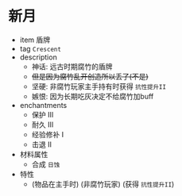 # 新月  
- item 盾牌
- tag `Crescent`  
- description  
  - 神话: 远古时期腐竹的盾牌  
  - ~~但是因为腐竹乱开创造所以丢了(不是)~~  
  - 坚硬: 非腐竹玩家主手持有时获得 `抗性提升II`  
  - 嫉恨: 因为长期吃灰决定不给腐竹加buff  
- enchantments
  - 保护 III  
  - 耐久 III  
  - 经验修补 I  
  - 击退 II  
- 材料属性  
  - 合成 `日蚀`  
- 特性  
  - (物品在主手时) (非腐竹玩家) (获得 `抗性提升II`)  